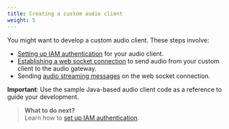 ```yaml
---
title: Creating a custom audio client
weight: 5
---
```


You might want to develop a custom audio client. These steps involve:

- [Setting up IAM authentication]({{site.baseurl}}/audio_custom/audio_authentication) for your audio client. 
- [Establishing a web socket connection]({{site.baseurl}}/audio_custom/audio_authentication#Establishing-a-web-socket-connection) to send audio from your custom client to the audio gateway.  
- Sending [audio streaming messages]({{site.baseurl}}/audio_custom/interface) on the web socket connection.

**Important**: Use the sample Java-based audio client code as a reference to guide your development.

> **What to do next?**<br/>
Learn how to [set up IAM authentication]({{site.baseurl}}/audio_custom/audio_authentication).
